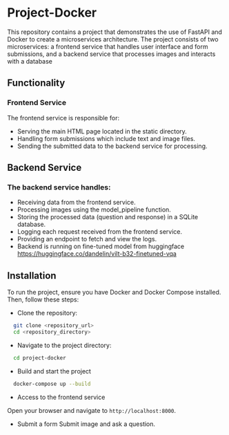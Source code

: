 # Project-Docker


This repository contains a project that demonstrates the use of FastAPI and Docker to create a microservices architecture. The project consists of two microservices: a frontend service that handles user interface and form submissions, and a backend service that processes images and interacts with a database

## Functionality
### Frontend Service
The frontend service is responsible for:

- Serving the main HTML page located in the static directory.
- Handling form submissions which include text and image files.
- Sending the submitted data to the backend service for processing.

## Backend Service
### The backend service handles:

- Receiving data from the frontend service.
- Processing images using the model_pipeline function.
- Storing the processed data (question and response) in a SQLite database.
- Logging each request received from the frontend service.
- Providing an endpoint to fetch and view the logs.
- Backend is running on fine-tuned model from huggingface https://huggingface.co/dandelin/vilt-b32-finetuned-vqa

## Installation

To run the project, ensure you have Docker and Docker Compose installed. Then, follow these steps:

- Clone the repository:

```sh
  git clone <repository_url>
  cd <repository_directory>
```

- Navigate to the project directory:

```sh
  cd project-docker
```

- Build and start the project

```sh
  docker-compose up --build
```

- Access to the frontend service

Open your browser and navigate to `http://localhost:8000`.

- Submit a form
Submit image and ask a question.

